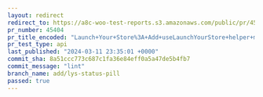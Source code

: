 ```yaml
---
layout: redirect
redirect_to: https://a8c-woo-test-reports.s3.amazonaws.com/public/pr/45404/api/index.html
pr_number: 45404
pr_title_encoded: "Launch+Your+Store%3A+Add+useLaunchYourStore+helper+method"
pr_test_type: api
last_published: "2024-03-11 23:35:01 +0000"
commit_sha: 8a51ccc773c687c1fa36e84eff0a5a47de5b4fb7
commit_message: "lint"
branch_name: add/lys-status-pill
passed: true
---
```

